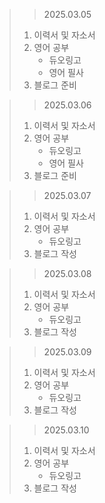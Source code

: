 > > 2025.03.05
> 1. 이력서 및 자소서
> 2. 영어 공부
>    - 듀오링고
>    - 영어 필사
> 3. 블로그 준비

> > 2025.03.06
> 1. 이력서 및 자소서
> 2. 영어 공부
>    - 듀오링고
>    - 영어 필사
> 3. 블로그 준비

> > 2025.03.07
> 1. 이력서 및 자소서
> 2. 영어 공부
>    - 듀오링고
> 3. 블로그 작성

> > 2025.03.08
> 1. 이력서 및 자소서
> 2. 영어 공부
>    - 듀오링고
> 3. 블로그 작성

> > 2025.03.09
> 1. 이력서 및 자소서
> 2. 영어 공부
>    - 듀오링고
> 3. 블로그 작성

> > 2025.03.10
> 1. 이력서 및 자소서
> 2. 영어 공부
>    - 듀오링고
> 3. 블로그 작성
